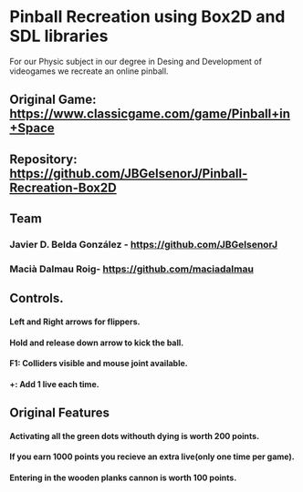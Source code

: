 # Pinball Recreation using Box2D and SDL libraries
 For our Physic subject in our degree in Desing and Development of videogames we recreate an online pinball.

## Original Game: https://www.classicgame.com/game/Pinball+in+Space

## Repository: https://github.com/JBGelsenorJ/Pinball-Recreation-Box2D

## Team
### Javier D. Belda González - https://github.com/JBGelsenorJ
### Macià Dalmau Roig- https://github.com/maciadalmau

## Controls.
#### Left and Right arrows for flippers.
#### Hold and release down arrow to kick the ball.
#### F1: Colliders visible and mouse joint available.
#### +: Add 1 live each time.

## Original Features

#### Activating all the green dots withouth dying is worth 200 points.
#### If you earn 1000 points you recieve an extra live(only one time per game).
#### Entering in the wooden planks cannon is worth 100 points.














